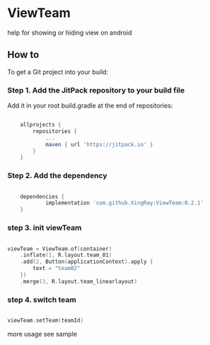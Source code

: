 # ViewTeam
help for showing or hiding view on android

## How to 
To get a Git project into your build:

### Step 1. Add the JitPack repository to your build file

Add it in your root build.gradle at the end of repositories:

``` groovy

	allprojects {
		repositories {
			...
			maven { url 'https://jitpack.io' }
		}
	}

```

### Step 2. Add the dependency

``` groovy

	dependencies {
	        implementation 'com.github.XingRay:ViewTeam:0.2.1'
	}

```

### step 3. init viewTeam

```kotlin

viewTeam = ViewTeam.of(container)
    .inflate(1, R.layout.team_01)
    .add(2, Button(applicationContext).apply {
        text = "team02"
    })
    .merge(3, R.layout.team_linearlayout)

```
### step 4. switch team 
```kotlin

viewTeam.setTeam(teamId)

```

more usage see sample
